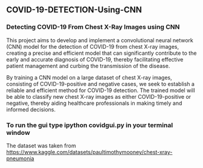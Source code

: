 ## COVID-19-DETECTION-Using-CNN
### Detecting COVID-19 From Chest X-Ray Images using CNN
This project aims to develop and implement a convolutional neural network (CNN) model for the detection of COVID-19 from chest X-ray images, creating a precise and efficient model that can significantly contribute to the early and accurate diagnosis of COVID-19, thereby facilitating effective patient management and curbing the transmission of the disease.
<p>By training a CNN model on a large dataset of chest X-ray images, consisting of COVID-19-positive and negative cases, we seek to establish a reliable and efficient method for COVID-19 detection. The trained model will be able to classify new chest X-ray images as either COVID-19-positive or negative, thereby aiding healthcare professionals in making timely and informed decisions.</p>

### To run the gui type ipython covidgui.py in your terminal window
The dataset was taken from https://www.kaggle.com/datasets/paultimothymooney/chest-xray-pneumonia
